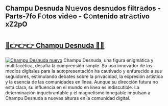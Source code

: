 ## Champu Desnuda N𝚞𝚎vos desn𝚞dos filtr𝚊dos - Parts-7fo F𝚘tos vid𝚎o - C𝚘ntenido atr𝚊ctivo xZ2pO

# <h2><a href="http://mbck0zr.tromn.icu/?c=Champu+Desnuda">🔗👉👉👉 Champu Desnuda 🔗🔗</a></h2>

[![Champu Desnuda nuevo](https://i.imgur.com/pEAQMta.gif)](http://mbck0zr.tromn.icu/?c=Champu+Desnuda)
Champu Desnuda, una figura enigmática y multifacética, desafía la comprensión simple. Su uso innovador de los medios digitales para la autopresentación ha cautivado y enfurecido a sus seguidores, estimulando debates sobre la privacidad, la expresión artística y la esencia de las comunidades en línea. Aunque su dirección futura no está clara, su influencia en el mundo en línea es indiscutible. La determinación inquebrantable y el magnetismo innegable impulsan a Champu Desnuda a nuevas alturas en la comunidad digital.
